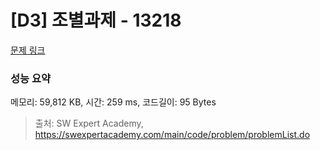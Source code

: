 # [D3] 조별과제 - 13218 

[문제 링크](https://swexpertacademy.com/main/code/problem/problemDetail.do?contestProbId=AXzjvCCq-PwDFASs) 

### 성능 요약

메모리: 59,812 KB, 시간: 259 ms, 코드길이: 95 Bytes



> 출처: SW Expert Academy, https://swexpertacademy.com/main/code/problem/problemList.do
